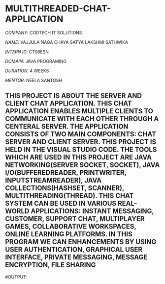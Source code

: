 # MULTITHREADED-CHAT-APPLICATION

*COMPANY*: CODTECH IT SOLUTIONS

*NAME*: VAJJULA NAGA CHAYA SATYA LAKSHMI SATHWIKA

*INTERN ID*: CT08ESN

*DOMAIN*: JAVA PROGRAMING

*DURATION*: 4 WEEKS

*MENTOR*: NEELA SANTOSH

## THIS PROJECT IS ABOUT THE SERVER AND CLIENT CHAT APPLICATION. THIS CHAT APPLICATION ENABLES MULTIPLE CLIENTS TO COMMUNICATE WITH EACH OTHER THROUGH A CENTERAL SERVER. THE APPLICATION CONSISTS OF TWO MAIN COMPONENTS: CHAT SERVER AND CLIENT SERVER. THIS PROJECT IS HELD IN THE VISUAL STUDIO CODE. THE TOOLS WHICH ARE USED IN THIS PROJECT ARE JAVA NETWORKING(SERVER SOCKET, SOCKET), JAVA I/O(BUFFEREDREADER, PRINTWRITER, INPUTSTREAMREADER), JAVA COLLECTIONS(HASHSET, SCANNER), MULTITHREADING(THREAD). THIS CHAT SYSTEM CAN BE USED IN VARIOUS REAL-WORLD APPLICATIONS: INSTANT MESSAGING, CUSTOMER, SUPPORT CHAT, MULTIPLAYER GAMES, COLLABORATIVE WORKSPACES, ONLINE LEARNING PLATFORMS. IN THIS PROGRAM WE CAN ENHANCEMENTS BY USING USER AUTHENTICATION, GRAPHICAL USER INTERFACE, PRIVATE MESSAGING, MESSAGE ENCRYPTION, FILE SHARING ##

#OUTPUT:
